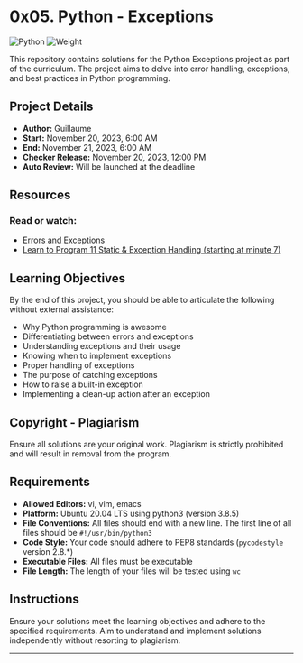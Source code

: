 
# 0x05. Python - Exceptions

![Python](https://img.shields.io/badge/Python-v3.8.5-blue)
![Weight](https://img.shields.io/badge/Weight-1-orange)

This repository contains solutions for the Python Exceptions project as part of the curriculum. The project aims to delve into error handling, exceptions, and best practices in Python programming.

## Project Details
- **Author:** Guillaume
- **Start:** November 20, 2023, 6:00 AM
- **End:** November 21, 2023, 6:00 AM
- **Checker Release:** November 20, 2023, 12:00 PM
- **Auto Review:** Will be launched at the deadline

## Resources
### Read or watch:
- [Errors and Exceptions](link_here)
- [Learn to Program 11 Static & Exception Handling (starting at minute 7)](link_here)

## Learning Objectives
By the end of this project, you should be able to articulate the following without external assistance:
- Why Python programming is awesome
- Differentiating between errors and exceptions
- Understanding exceptions and their usage
- Knowing when to implement exceptions
- Proper handling of exceptions
- The purpose of catching exceptions
- How to raise a built-in exception
- Implementing a clean-up action after an exception

## Copyright - Plagiarism
Ensure all solutions are your original work. Plagiarism is strictly prohibited and will result in removal from the program.

## Requirements
- **Allowed Editors:** vi, vim, emacs
- **Platform:** Ubuntu 20.04 LTS using python3 (version 3.8.5)
- **File Conventions:** All files should end with a new line. The first line of all files should be `#!/usr/bin/python3`
- **Code Style:** Your code should adhere to PEP8 standards (`pycodestyle` version 2.8.*)
- **Executable Files:** All files must be executable
- **File Length:** The length of your files will be tested using `wc`

## Instructions
Ensure your solutions meet the learning objectives and adhere to the specified requirements. Aim to understand and implement solutions independently without resorting to plagiarism.

---
